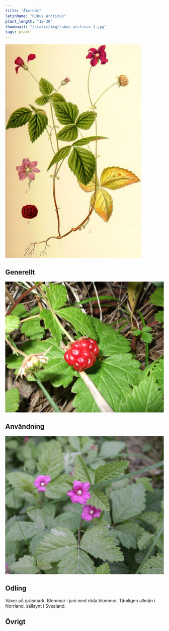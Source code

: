 ```yaml
---
title: "Åkerbär"
latinName: "Rubus árcticus"
plant_length: "10-30"
thumbnail: "/static/img/rubus-arcticus-1.jpg"
tags: plant
---
```


![](/static/img/rubus-arcticus-3.jpg)

## Generellt


![](/static/img/rubus-arcticus-1.jpg)

## Användning


![](/static/img/rubus-arcticus-2.jpg)

## Odling

Växer på gräsmark. Blommar i juni med röda blommor. Tämligen allmän i Norrland, sällsynt i Svealand.

## Övrigt
